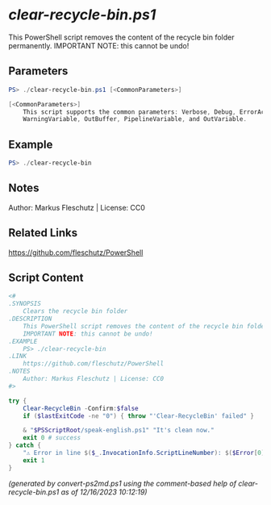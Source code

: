 *clear-recycle-bin.ps1*
================

This PowerShell script removes the content of the recycle bin folder permanently.
IMPORTANT NOTE: this cannot be undo!

Parameters
----------
```powershell
PS> ./clear-recycle-bin.ps1 [<CommonParameters>]

[<CommonParameters>]
    This script supports the common parameters: Verbose, Debug, ErrorAction, ErrorVariable, WarningAction, 
    WarningVariable, OutBuffer, PipelineVariable, and OutVariable.
```

Example
-------
```powershell
PS> ./clear-recycle-bin

```

Notes
-----
Author: Markus Fleschutz | License: CC0

Related Links
-------------
https://github.com/fleschutz/PowerShell

Script Content
--------------
```powershell
<#
.SYNOPSIS
	Clears the recycle bin folder
.DESCRIPTION
	This PowerShell script removes the content of the recycle bin folder permanently.
	IMPORTANT NOTE: this cannot be undo!
.EXAMPLE
	PS> ./clear-recycle-bin
.LINK
	https://github.com/fleschutz/PowerShell
.NOTES
	Author: Markus Fleschutz | License: CC0
#>

try {
	Clear-RecycleBin -Confirm:$false
	if ($lastExitCode -ne "0") { throw "'Clear-RecycleBin' failed" }

	& "$PSScriptRoot/speak-english.ps1" "It's clean now."
	exit 0 # success
} catch {
	"⚠️ Error in line $($_.InvocationInfo.ScriptLineNumber): $($Error[0])"
	exit 1
}
```

*(generated by convert-ps2md.ps1 using the comment-based help of clear-recycle-bin.ps1 as of 12/16/2023 10:12:19)*
